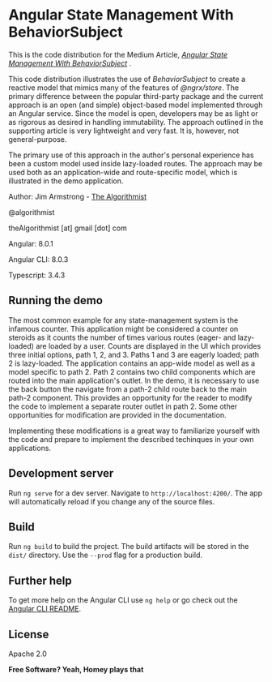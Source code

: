 # Angular State Management With BehaviorSubject

This is the code distribution for the Medium Article, _[Angular State Management With BehaviorSubject](https://medium.com/ngconf/angular-state-management-with-behaviorsubject-e33df0456ff8)_ .

This code distribution illustrates the use of _BehaviorSubject_ to create a reactive model that mimics many of the features of _@ngrx/store_.  The primary difference between the popular third-party package and the current approach is an open (and simple) object-based model implemented through an Angular service.  Since the model is open, developers may be as light or as rigorous as desired in handling immutability.  The approach outlined in the supporting article is very lightweight and very fast.  It is, however, not general-purpose.

The primary use of this approach in the author's personal experience has been a custom model used inside lazy-loaded routes.  The approach may be used both as an application-wide and route-specific model, which is illustrated in the demo application.


Author:  Jim Armstrong - [The Algorithmist]

@algorithmist

theAlgorithmist [at] gmail [dot] com

Angular: 8.0.1

Angular CLI: 8.0.3

Typescript: 3.4.3

## Running the demo

The most common example for any state-management system is the infamous counter.  This application might be considered a counter on steroids as it counts the number of times various routes (eager- and lazy-loaded) are loaded by a user.  Counts are displayed in the UI which provides three initial options, path 1, 2, and 3.  Paths 1 and 3 are eagerly loaded; path 2 is lazy-loaded.  The application contains an app-wide model as well as a model specific to path 2.  Path 2 contains two child components which are routed into the main application's outlet.  In the demo, it is necessary to use the back button the navigate from a path-2 child route back to the main path-2 component.  This provides an opportunity for the reader to modify the code to implement a separate router outlet in path 2.  Some other opportunities for modification are provided in the documentation.

Implementing these modifications is a great way to familiarize yourself with the code and prepare to implement the described techinques in your own applications.

## Development server

Run `ng serve` for a dev server. Navigate to `http://localhost:4200/`. The app will automatically reload if you change any of the source files.


## Build

Run `ng build` to build the project. The build artifacts will be stored in the `dist/` directory. Use the `--prod` flag for a production build.


## Further help

To get more help on the Angular CLI use `ng help` or go check out the [Angular CLI README](https://github.com/angular/angular-cli/blob/master/README.md).


License
----

Apache 2.0

**Free Software? Yeah, Homey plays that**

[//]: # (kudos http://stackoverflow.com/questions/4823468/store-comments-in-markdown-syntax)

[The Algorithmist]: <http://algorithmist.net>
